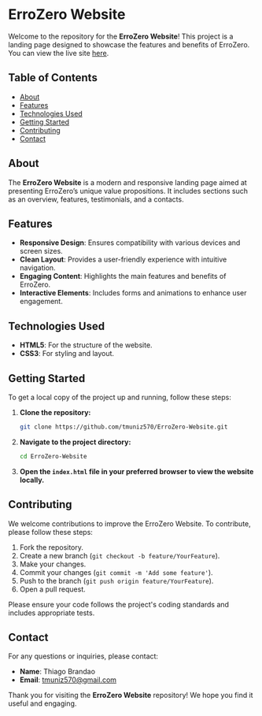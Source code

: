 # ErroZero Website

Welcome to the repository for the **ErroZero Website**! This project is a landing page designed to showcase the features and benefits of ErroZero. You can view the live site [here](https://tmuniz570.github.io/ErroZero-Website/).

## Table of Contents

- [About](#about)
- [Features](#features)
- [Technologies Used](#technologies-used)
- [Getting Started](#getting-started)
- [Contributing](#contributing)
- [Contact](#contact)

## About

The **ErroZero Website** is a modern and responsive landing page aimed at presenting ErroZero’s unique value propositions. It includes sections such as an overview, features, testimonials, and a contacts.

## Features

- **Responsive Design**: Ensures compatibility with various devices and screen sizes.
- **Clean Layout**: Provides a user-friendly experience with intuitive navigation.
- **Engaging Content**: Highlights the main features and benefits of ErroZero.
- **Interactive Elements**: Includes forms and animations to enhance user engagement.

## Technologies Used

- **HTML5**: For the structure of the website.
- **CSS3**: For styling and layout.

## Getting Started

To get a local copy of the project up and running, follow these steps:

1. **Clone the repository:**

    ```bash
    git clone https://github.com/tmuniz570/ErroZero-Website.git
    ```

2. **Navigate to the project directory:**

    ```bash
    cd ErroZero-Website
    ```

3. **Open the `index.html` file in your preferred browser to view the website locally.**

## Contributing

We welcome contributions to improve the ErroZero Website. To contribute, please follow these steps:

1. Fork the repository.
2. Create a new branch (`git checkout -b feature/YourFeature`).
3. Make your changes.
4. Commit your changes (`git commit -m 'Add some feature'`).
5. Push to the branch (`git push origin feature/YourFeature`).
6. Open a pull request.

Please ensure your code follows the project's coding standards and includes appropriate tests.

## Contact

For any questions or inquiries, please contact:

- **Name**: Thiago Brandao
- **Email**: tmuniz570@gmail.com

Thank you for visiting the **ErroZero Website** repository! We hope you find it useful and engaging.
